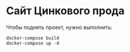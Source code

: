 Сайт Цинкового прода
====================

Чтобы поднять проект, нужно выполнить:

```
docker-compose build
docker-compose up -d
```